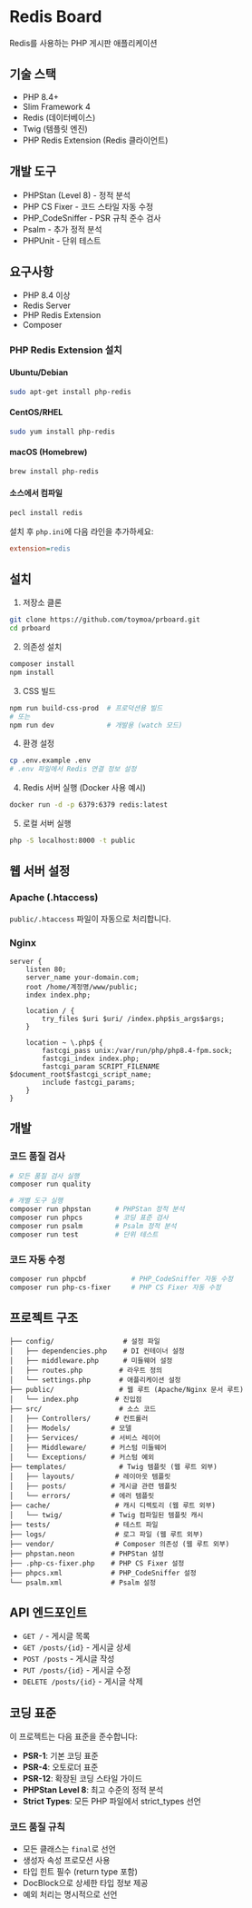 # Redis Board

Redis를 사용하는 PHP 게시판 애플리케이션

## 기술 스택
- PHP 8.4+
- Slim Framework 4
- Redis (데이터베이스)
- Twig (템플릿 엔진)
- PHP Redis Extension (Redis 클라이언트)

## 개발 도구
- PHPStan (Level 8) - 정적 분석
- PHP CS Fixer - 코드 스타일 자동 수정
- PHP_CodeSniffer - PSR 규칙 준수 검사
- Psalm - 추가 정적 분석
- PHPUnit - 단위 테스트

## 요구사항
- PHP 8.4 이상
- Redis Server
- PHP Redis Extension
- Composer

### PHP Redis Extension 설치

#### Ubuntu/Debian
```bash
sudo apt-get install php-redis
```

#### CentOS/RHEL
```bash
sudo yum install php-redis
```

#### macOS (Homebrew)
```bash
brew install php-redis
```

#### 소스에서 컴파일
```bash
pecl install redis
```

설치 후 `php.ini`에 다음 라인을 추가하세요:
```ini
extension=redis
```

## 설치

1. 저장소 클론
```bash
git clone https://github.com/toymoa/prboard.git
cd prboard
```

2. 의존성 설치
```bash
composer install
npm install
```

3. CSS 빌드
```bash
npm run build-css-prod  # 프로덕션용 빌드
# 또는
npm run dev             # 개발용 (watch 모드)
```

4. 환경 설정
```bash
cp .env.example .env
# .env 파일에서 Redis 연결 정보 설정
```

4. Redis 서버 실행 (Docker 사용 예시)
```bash
docker run -d -p 6379:6379 redis:latest
```

5. 로컬 서버 실행
```bash
php -S localhost:8000 -t public
```

## 웹 서버 설정

### Apache (.htaccess)
`public/.htaccess` 파일이 자동으로 처리합니다.

### Nginx
```nginx
server {
    listen 80;
    server_name your-domain.com;
    root /home/계정명/www/public;
    index index.php;

    location / {
        try_files $uri $uri/ /index.php$is_args$args;
    }

    location ~ \.php$ {
        fastcgi_pass unix:/var/run/php/php8.4-fpm.sock;
        fastcgi_index index.php;
        fastcgi_param SCRIPT_FILENAME $document_root$fastcgi_script_name;
        include fastcgi_params;
    }
}
```

## 개발

### 코드 품질 검사
```bash
# 모든 품질 검사 실행
composer run quality

# 개별 도구 실행
composer run phpstan      # PHPStan 정적 분석
composer run phpcs        # 코딩 표준 검사
composer run psalm        # Psalm 정적 분석
composer run test         # 단위 테스트
```

### 코드 자동 수정
```bash
composer run phpcbf           # PHP_CodeSniffer 자동 수정
composer run php-cs-fixer     # PHP CS Fixer 자동 수정
```

## 프로젝트 구조

```
├── config/                 # 설정 파일
│   ├── dependencies.php    # DI 컨테이너 설정
│   ├── middleware.php      # 미들웨어 설정
│   ├── routes.php         # 라우트 정의
│   └── settings.php       # 애플리케이션 설정
├── public/                # 웹 루트 (Apache/Nginx 문서 루트)
│   └── index.php         # 진입점
├── src/                   # 소스 코드
│   ├── Controllers/      # 컨트롤러
│   ├── Models/          # 모델
│   ├── Services/        # 서비스 레이어
│   ├── Middleware/      # 커스텀 미들웨어
│   └── Exceptions/      # 커스텀 예외
├── templates/             # Twig 템플릿 (웹 루트 외부)
│   ├── layouts/          # 레이아웃 템플릿
│   ├── posts/           # 게시글 관련 템플릿
│   └── errors/          # 에러 템플릿
├── cache/                # 캐시 디렉토리 (웹 루트 외부)
│   └── twig/            # Twig 컴파일된 템플릿 캐시
├── tests/                # 테스트 파일
├── logs/                 # 로그 파일 (웹 루트 외부)
├── vendor/               # Composer 의존성 (웹 루트 외부)
├── phpstan.neon         # PHPStan 설정
├── .php-cs-fixer.php    # PHP CS Fixer 설정
├── phpcs.xml            # PHP_CodeSniffer 설정
└── psalm.xml            # Psalm 설정
```

## API 엔드포인트

- `GET /` - 게시글 목록
- `GET /posts/{id}` - 게시글 상세
- `POST /posts` - 게시글 작성
- `PUT /posts/{id}` - 게시글 수정
- `DELETE /posts/{id}` - 게시글 삭제

## 코딩 표준

이 프로젝트는 다음 표준을 준수합니다:

- **PSR-1**: 기본 코딩 표준
- **PSR-4**: 오토로더 표준
- **PSR-12**: 확장된 코딩 스타일 가이드
- **PHPStan Level 8**: 최고 수준의 정적 분석
- **Strict Types**: 모든 PHP 파일에서 strict_types 선언

### 코드 품질 규칙

- 모든 클래스는 `final`로 선언
- 생성자 속성 프로모션 사용
- 타입 힌트 필수 (return type 포함)
- DocBlock으로 상세한 타입 정보 제공
- 예외 처리는 명시적으로 선언
